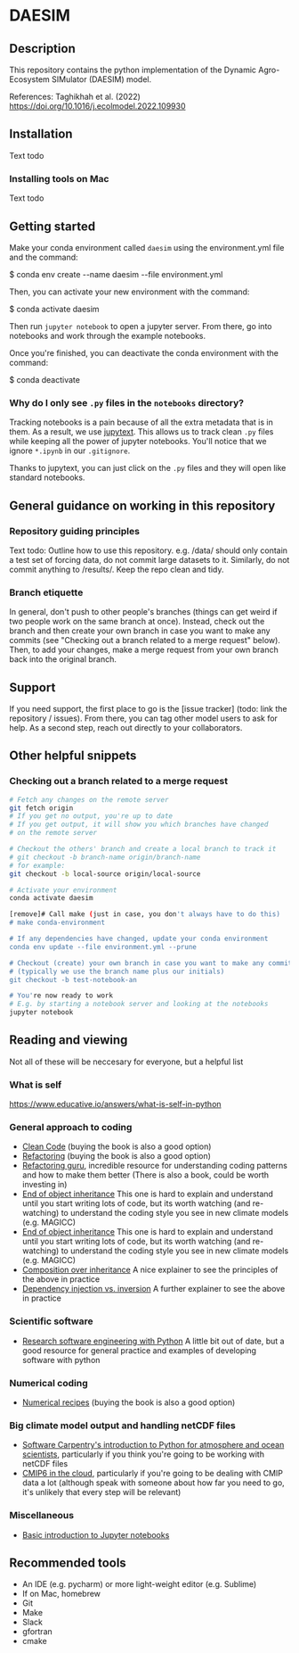 # DAESIM

## Description

This repository contains the python implementation of the Dynamic Agro-Ecosystem SIMulator (DAESIM) model. 

References: Taghikhah et al. (2022) https://doi.org/10.1016/j.ecolmodel.2022.109930

## Installation

Text todo

### Installing tools on Mac

Text todo

## Getting started

Make your conda environment called `daesim` using the environment.yml file and the command:

$ conda env create --name daesim --file environment.yml

Then, you can activate your new environment with the command:

$ conda activate daesim

Then run `jupyter notebook` to open a jupyter server.
From there, go into notebooks and work through the example notebooks.

Once you're finished, you can deactivate the conda environment with the command:

$ conda deactivate

### Why do I only see `.py` files in the `notebooks` directory?

Tracking notebooks is a pain because of all the extra metadata that is in them.
As a result, we use [jupytext](https://jupytext.readthedocs.io/).
This allows us to track clean `.py` files while keeping all the power of jupyter notebooks.
You'll notice that we ignore `*.ipynb` in our `.gitignore`.

Thanks to jupytext, you can just click on the `.py` files and they will open like standard notebooks.

## General guidance on working in this repository

### Repository guiding principles

Text todo: Outline how to use this repository. e.g. /data/ should only contain a test set of forcing data, do not commit large datasets to it. Similarly, do not commit anything to /results/. Keep the repo clean and tidy. 

### Branch etiquette

In general, don't push to other people's branches (things can get weird if two people work on the same branch at once).
Instead, check out the branch and then create your own branch in case you want to make any commits (see "Checking out a branch related to a merge request" below).
Then, to add your changes, make a merge request from your own branch back into the original branch.

## Support

If you need support, the first place to go is the [issue tracker] (todo: link the repository / issues).
From there, you can tag other model users to ask for help.
As a second step, reach out directly to your collaborators.

## Other helpful snippets

### Checking out a branch related to a merge request

```sh
# Fetch any changes on the remote server
git fetch origin
# If you get no output, you're up to date
# If you get output, it will show you which branches have changed
# on the remote server

# Checkout the others' branch and create a local branch to track it
# git checkout -b branch-name origin/branch-name
# for example:
git checkout -b local-source origin/local-source

# Activate your environment
conda activate daesim

[remove]# Call make (just in case, you don't always have to do this)
# make conda-environment

# If any dependencies have changed, update your conda environment
conda env update --file environment.yml --prune

# Checkout (create) your own branch in case you want to make any commits
# (typically we use the branch name plus our initials)
git checkout -b test-notebook-an

# You're now ready to work
# E.g. by starting a notebook server and looking at the notebooks
jupyter notebook
```

## Reading and viewing

Not all of these will be neccesary for everyone, but a helpful list

### What is self

https://www.educative.io/answers/what-is-self-in-python

### General approach to coding

- [Clean Code](https://thixalongmy.haugiang.gov.vn/media/1175/clean_code.pdf) (buying the book is also a good option)
- [Refactoring](http://silab.fon.bg.ac.rs/wp-content/uploads/2016/10/Refactoring-Improving-the-Design-of-Existing-Code-Addison-Wesley-Professional-1999.pdf) (buying the book is also a good option)
- [Refactoring guru](refactoring.guru), incredible resource for understanding coding patterns and how to make them better (There is also a book, could be worth investing in)
- [End of object inheritance](https://www.youtube.com/watch?v=3MNVP9-hglc) This one is hard to explain and understand until you start writing lots of code, but its worth watching (and re-watching) to understand the coding style you see in new climate models (e.g. MAGICC)
- [End of object inheritance](https://www.youtube.com/watch?v=3MNVP9-hglc) This one is hard to explain and understand until you start writing lots of code, but its worth watching (and re-watching) to understand the coding style you see in new climate models (e.g. MAGICC)
- [Composition over inheritance](https://www.youtube.com/watch?v=0mcP8ZpUR38) A nice explainer to see the principles of the above in practice
- [Dependency injection vs. inversion](https://www.youtube.com/watch?v=2ejbLVkCndI) A further explainer to see the above in practice

### Scientific software

- [Research software engineering with Python](https://merely-useful.tech/py-rse/) A little bit out of date, but a good resource for general practice and examples of developing software with python

### Numerical coding

- [Numerical recipes](http://numerical.recipes/book/book.html) (buying the book is also a good option)

### Big climate model output and handling netCDF files

- [Software Carpentry's introduction to Python for atmosphere and ocean scientists](https://carpentries-lab.github.io/python-aos-lesson/), particularly if you think you're going to be working with netCDF files
- [CMIP6 in the cloud](https://medium.com/pangeo/cmip6-in-the-cloud-five-ways-96b177abe396), particularly if you're going to be dealing with CMIP data a lot (although speak with someone about how far you need to go, it's unlikely that every step will be relevant)

### Miscellaneous

- [Basic introduction to Jupyter notebooks](https://realpython.com/jupyter-notebook-introduction/)

## Recommended tools

- An IDE (e.g. pycharm) or more light-weight editor (e.g. Sublime)
- If on Mac, homebrew
- Git
- Make
- Slack
- gfortran
- cmake
